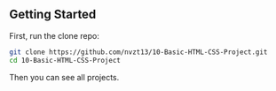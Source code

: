 
## Getting Started

First, run the clone repo:

```bash
git clone https://github.com/nvzt13/10-Basic-HTML-CSS-Project.git
cd 10-Basic-HTML-CSS-Project
```

Then you can see all projects.

